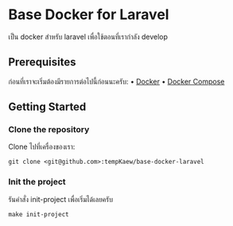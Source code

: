 # Base Docker for Laravel

เป็น docker สำหรับ laravel เพื่อใช้ตอนที่เรากำลัง develop

## Prerequisites

ก่อนที่เราจะเริ่มต้องมีรายการต่อไปนี้ก่อนนะครับ:
• [Docker](https://www.docker.com/get-started/)
• [Docker Compose](https://docs.docker.com/compose/install/)

## Getting Started

### Clone the repository

Clone ไปที่เครื่องของเรา:

```shell
git clone <git@github.com>:tempKaew/base-docker-laravel
```  

### Init the project

รันคำสั่ง init-project เพื่อเริ่มได้เลยครับ

```shell
make init-project
```
